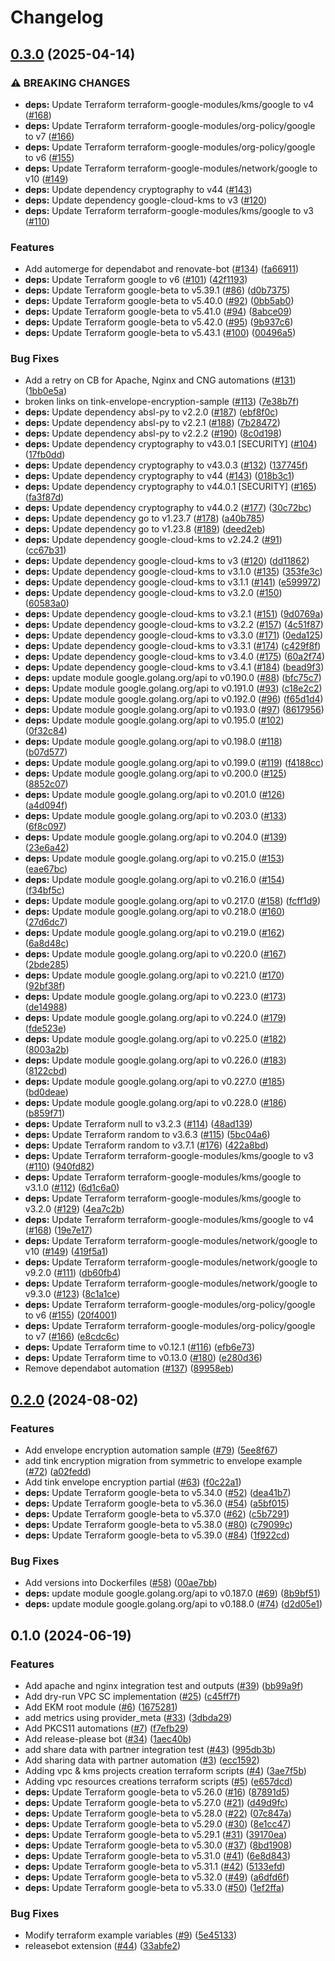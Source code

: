 # Changelog

## [0.3.0](https://github.com/GoogleCloudPlatform/kms-solutions/compare/v0.2.0...v0.3.0) (2025-04-14)


### ⚠ BREAKING CHANGES

* **deps:** Update Terraform terraform-google-modules/kms/google to v4 ([#168](https://github.com/GoogleCloudPlatform/kms-solutions/issues/168))
* **deps:** Update Terraform terraform-google-modules/org-policy/google to v7 ([#166](https://github.com/GoogleCloudPlatform/kms-solutions/issues/166))
* **deps:** Update Terraform terraform-google-modules/org-policy/google to v6 ([#155](https://github.com/GoogleCloudPlatform/kms-solutions/issues/155))
* **deps:** Update Terraform terraform-google-modules/network/google to v10 ([#149](https://github.com/GoogleCloudPlatform/kms-solutions/issues/149))
* **deps:** Update dependency cryptography to v44 ([#143](https://github.com/GoogleCloudPlatform/kms-solutions/issues/143))
* **deps:** Update dependency google-cloud-kms to v3 ([#120](https://github.com/GoogleCloudPlatform/kms-solutions/issues/120))
* **deps:** Update Terraform terraform-google-modules/kms/google to v3 ([#110](https://github.com/GoogleCloudPlatform/kms-solutions/issues/110))

### Features

* Add automerge for dependabot and renovate-bot ([#134](https://github.com/GoogleCloudPlatform/kms-solutions/issues/134)) ([fa66911](https://github.com/GoogleCloudPlatform/kms-solutions/commit/fa66911925072f037382120ab998951ba6fd3714))
* **deps:** Update Terraform google to v6 ([#101](https://github.com/GoogleCloudPlatform/kms-solutions/issues/101)) ([42f1193](https://github.com/GoogleCloudPlatform/kms-solutions/commit/42f11930082624ea99cccb9dacbeb2483bf1f274))
* **deps:** Update Terraform google-beta to v5.39.1 ([#86](https://github.com/GoogleCloudPlatform/kms-solutions/issues/86)) ([d0b7375](https://github.com/GoogleCloudPlatform/kms-solutions/commit/d0b7375616215b39ec379cdefd3551b0cbfbf344))
* **deps:** Update Terraform google-beta to v5.40.0 ([#92](https://github.com/GoogleCloudPlatform/kms-solutions/issues/92)) ([0bb5ab0](https://github.com/GoogleCloudPlatform/kms-solutions/commit/0bb5ab08f0b99908b248d6f4ea285c2ef0abf37d))
* **deps:** Update Terraform google-beta to v5.41.0 ([#94](https://github.com/GoogleCloudPlatform/kms-solutions/issues/94)) ([8abce09](https://github.com/GoogleCloudPlatform/kms-solutions/commit/8abce09016fbd1af6b7f2296e371f7736b36838b))
* **deps:** Update Terraform google-beta to v5.42.0 ([#95](https://github.com/GoogleCloudPlatform/kms-solutions/issues/95)) ([9b937c6](https://github.com/GoogleCloudPlatform/kms-solutions/commit/9b937c662921a67e341a6d6a8e4bfa0894cea668))
* **deps:** Update Terraform google-beta to v5.43.1 ([#100](https://github.com/GoogleCloudPlatform/kms-solutions/issues/100)) ([00496a5](https://github.com/GoogleCloudPlatform/kms-solutions/commit/00496a56f082b303f02c37c81ece3aaf0576bdc1))


### Bug Fixes

* Add a retry on CB for Apache, Nginx and CNG automations ([#131](https://github.com/GoogleCloudPlatform/kms-solutions/issues/131)) ([1bb0e5a](https://github.com/GoogleCloudPlatform/kms-solutions/commit/1bb0e5a014d0d4d4462eeea029d02de917084f4a))
* broken links on tink-envelope-encryption-sample ([#113](https://github.com/GoogleCloudPlatform/kms-solutions/issues/113)) ([7e38b7f](https://github.com/GoogleCloudPlatform/kms-solutions/commit/7e38b7f0957369e6b334023a21576ed8d1eced2d))
* **deps:** Update dependency absl-py to v2.2.0 ([#187](https://github.com/GoogleCloudPlatform/kms-solutions/issues/187)) ([ebf8f0c](https://github.com/GoogleCloudPlatform/kms-solutions/commit/ebf8f0c9e3ab7a45821c55a52557d264c108a88b))
* **deps:** Update dependency absl-py to v2.2.1 ([#188](https://github.com/GoogleCloudPlatform/kms-solutions/issues/188)) ([7b28472](https://github.com/GoogleCloudPlatform/kms-solutions/commit/7b2847274b4863b2c7ce3ab2739b714876cf7318))
* **deps:** Update dependency absl-py to v2.2.2 ([#190](https://github.com/GoogleCloudPlatform/kms-solutions/issues/190)) ([8c0d198](https://github.com/GoogleCloudPlatform/kms-solutions/commit/8c0d19882f48a73f3bccec46c731f5e138d6db87))
* **deps:** Update dependency cryptography to v43.0.1 [SECURITY] ([#104](https://github.com/GoogleCloudPlatform/kms-solutions/issues/104)) ([17fb0dd](https://github.com/GoogleCloudPlatform/kms-solutions/commit/17fb0dd473fca42b38a84bbefd7422485b589b95))
* **deps:** Update dependency cryptography to v43.0.3 ([#132](https://github.com/GoogleCloudPlatform/kms-solutions/issues/132)) ([137745f](https://github.com/GoogleCloudPlatform/kms-solutions/commit/137745fcdf078692c89f936792bf7ed5ebc80850))
* **deps:** Update dependency cryptography to v44 ([#143](https://github.com/GoogleCloudPlatform/kms-solutions/issues/143)) ([018b3c1](https://github.com/GoogleCloudPlatform/kms-solutions/commit/018b3c1339ab4dded399a92bd0a7e912f513a0e4))
* **deps:** Update dependency cryptography to v44.0.1 [SECURITY] ([#165](https://github.com/GoogleCloudPlatform/kms-solutions/issues/165)) ([fa3f87d](https://github.com/GoogleCloudPlatform/kms-solutions/commit/fa3f87d4f240849751ce5baf2004d01f127727f4))
* **deps:** Update dependency cryptography to v44.0.2 ([#177](https://github.com/GoogleCloudPlatform/kms-solutions/issues/177)) ([30c72bc](https://github.com/GoogleCloudPlatform/kms-solutions/commit/30c72bc8124c79b9f87f6782e19a5e4bf57888fd))
* **deps:** Update dependency go to v1.23.7 ([#178](https://github.com/GoogleCloudPlatform/kms-solutions/issues/178)) ([a40b785](https://github.com/GoogleCloudPlatform/kms-solutions/commit/a40b785fdb10399713638bad46b45cf681ea6f43))
* **deps:** Update dependency go to v1.23.8 ([#189](https://github.com/GoogleCloudPlatform/kms-solutions/issues/189)) ([deed2eb](https://github.com/GoogleCloudPlatform/kms-solutions/commit/deed2eb2f630bb4af45d62f07552e7ba76a26d2a))
* **deps:** Update dependency google-cloud-kms to v2.24.2 ([#91](https://github.com/GoogleCloudPlatform/kms-solutions/issues/91)) ([cc67b31](https://github.com/GoogleCloudPlatform/kms-solutions/commit/cc67b317ce9d409aef6ebc175d1c227b6143e8fb))
* **deps:** Update dependency google-cloud-kms to v3 ([#120](https://github.com/GoogleCloudPlatform/kms-solutions/issues/120)) ([dd11862](https://github.com/GoogleCloudPlatform/kms-solutions/commit/dd11862c12d9c6fb8cb8bf824767cfa16cbe4fe2))
* **deps:** Update dependency google-cloud-kms to v3.1.0 ([#135](https://github.com/GoogleCloudPlatform/kms-solutions/issues/135)) ([353fe3c](https://github.com/GoogleCloudPlatform/kms-solutions/commit/353fe3ca1cefa5944548a04f6706e509ec3e323f))
* **deps:** Update dependency google-cloud-kms to v3.1.1 ([#141](https://github.com/GoogleCloudPlatform/kms-solutions/issues/141)) ([e599972](https://github.com/GoogleCloudPlatform/kms-solutions/commit/e599972e56a96d81ab544b6bbd0ac806e227a80e))
* **deps:** Update dependency google-cloud-kms to v3.2.0 ([#150](https://github.com/GoogleCloudPlatform/kms-solutions/issues/150)) ([60583a0](https://github.com/GoogleCloudPlatform/kms-solutions/commit/60583a033614ed93dd4dc56e5ef0bbf3856b9da7))
* **deps:** Update dependency google-cloud-kms to v3.2.1 ([#151](https://github.com/GoogleCloudPlatform/kms-solutions/issues/151)) ([9d0769a](https://github.com/GoogleCloudPlatform/kms-solutions/commit/9d0769abc105e32283279983679ee65c3f5da29c))
* **deps:** Update dependency google-cloud-kms to v3.2.2 ([#157](https://github.com/GoogleCloudPlatform/kms-solutions/issues/157)) ([4c51f87](https://github.com/GoogleCloudPlatform/kms-solutions/commit/4c51f8781f4ab84619f0f79bbc9a79a00d5adb59))
* **deps:** Update dependency google-cloud-kms to v3.3.0 ([#171](https://github.com/GoogleCloudPlatform/kms-solutions/issues/171)) ([0eda125](https://github.com/GoogleCloudPlatform/kms-solutions/commit/0eda125579b569065ec1cb28397ff868368aff9d))
* **deps:** Update dependency google-cloud-kms to v3.3.1 ([#174](https://github.com/GoogleCloudPlatform/kms-solutions/issues/174)) ([c429f8f](https://github.com/GoogleCloudPlatform/kms-solutions/commit/c429f8fb4faf100010e36c2b01c85f2f9521f441))
* **deps:** Update dependency google-cloud-kms to v3.4.0 ([#175](https://github.com/GoogleCloudPlatform/kms-solutions/issues/175)) ([60a2f74](https://github.com/GoogleCloudPlatform/kms-solutions/commit/60a2f743a879e553194d7c04a8869e7037e6d3ec))
* **deps:** Update dependency google-cloud-kms to v3.4.1 ([#184](https://github.com/GoogleCloudPlatform/kms-solutions/issues/184)) ([bead9f3](https://github.com/GoogleCloudPlatform/kms-solutions/commit/bead9f3dd62ac7d4495b4c68bce1bce7c6bb7200))
* **deps:** update module google.golang.org/api to v0.190.0 ([#88](https://github.com/GoogleCloudPlatform/kms-solutions/issues/88)) ([bfc75c7](https://github.com/GoogleCloudPlatform/kms-solutions/commit/bfc75c7857e09bac5d52a290e754dc9d1d52e8ec))
* **deps:** Update module google.golang.org/api to v0.191.0 ([#93](https://github.com/GoogleCloudPlatform/kms-solutions/issues/93)) ([c18e2c2](https://github.com/GoogleCloudPlatform/kms-solutions/commit/c18e2c2c15e997303ad83877bf354d2da21d4ab9))
* **deps:** Update module google.golang.org/api to v0.192.0 ([#96](https://github.com/GoogleCloudPlatform/kms-solutions/issues/96)) ([f65d1d4](https://github.com/GoogleCloudPlatform/kms-solutions/commit/f65d1d4320858783006c00562abf42aa7bd94229))
* **deps:** Update module google.golang.org/api to v0.193.0 ([#97](https://github.com/GoogleCloudPlatform/kms-solutions/issues/97)) ([8617956](https://github.com/GoogleCloudPlatform/kms-solutions/commit/861795624e2974352d3f893c6193bd6fa3172575))
* **deps:** Update module google.golang.org/api to v0.195.0 ([#102](https://github.com/GoogleCloudPlatform/kms-solutions/issues/102)) ([0f32c84](https://github.com/GoogleCloudPlatform/kms-solutions/commit/0f32c8412ab1e4da50094d7f62b9590f1ec942d8))
* **deps:** Update module google.golang.org/api to v0.198.0 ([#118](https://github.com/GoogleCloudPlatform/kms-solutions/issues/118)) ([b07d577](https://github.com/GoogleCloudPlatform/kms-solutions/commit/b07d577e495b72151a66dbf597683198b3788cfa))
* **deps:** Update module google.golang.org/api to v0.199.0 ([#119](https://github.com/GoogleCloudPlatform/kms-solutions/issues/119)) ([f4188cc](https://github.com/GoogleCloudPlatform/kms-solutions/commit/f4188cc909a432c56e4693d216f4349aa4c27cf8))
* **deps:** Update module google.golang.org/api to v0.200.0 ([#125](https://github.com/GoogleCloudPlatform/kms-solutions/issues/125)) ([8852c07](https://github.com/GoogleCloudPlatform/kms-solutions/commit/8852c078f47419bd772c094d0eaf192ff8894387))
* **deps:** Update module google.golang.org/api to v0.201.0 ([#126](https://github.com/GoogleCloudPlatform/kms-solutions/issues/126)) ([a4d094f](https://github.com/GoogleCloudPlatform/kms-solutions/commit/a4d094f5432d32a2d93d956a42d07bca6447c47d))
* **deps:** Update module google.golang.org/api to v0.203.0 ([#133](https://github.com/GoogleCloudPlatform/kms-solutions/issues/133)) ([6f8c097](https://github.com/GoogleCloudPlatform/kms-solutions/commit/6f8c097f7526a75a80483553b0bd7c3e456b2298))
* **deps:** Update module google.golang.org/api to v0.204.0 ([#139](https://github.com/GoogleCloudPlatform/kms-solutions/issues/139)) ([23e6a42](https://github.com/GoogleCloudPlatform/kms-solutions/commit/23e6a42f467442156dc66db3381f5d1e55d37b1b))
* **deps:** Update module google.golang.org/api to v0.215.0 ([#153](https://github.com/GoogleCloudPlatform/kms-solutions/issues/153)) ([eae67bc](https://github.com/GoogleCloudPlatform/kms-solutions/commit/eae67bc45fc2e738a68ddeb88aca428fcab72474))
* **deps:** Update module google.golang.org/api to v0.216.0 ([#154](https://github.com/GoogleCloudPlatform/kms-solutions/issues/154)) ([f34bf5c](https://github.com/GoogleCloudPlatform/kms-solutions/commit/f34bf5cd8870b5796165be0f3dfeb3113a1ad023))
* **deps:** Update module google.golang.org/api to v0.217.0 ([#158](https://github.com/GoogleCloudPlatform/kms-solutions/issues/158)) ([fcff1d9](https://github.com/GoogleCloudPlatform/kms-solutions/commit/fcff1d9f1237352b3a0f3e11004d1af91d4c06c5))
* **deps:** Update module google.golang.org/api to v0.218.0 ([#160](https://github.com/GoogleCloudPlatform/kms-solutions/issues/160)) ([27d6dc7](https://github.com/GoogleCloudPlatform/kms-solutions/commit/27d6dc7823dad55bdb66c43bde040d9d157247d2))
* **deps:** Update module google.golang.org/api to v0.219.0 ([#162](https://github.com/GoogleCloudPlatform/kms-solutions/issues/162)) ([6a8d48c](https://github.com/GoogleCloudPlatform/kms-solutions/commit/6a8d48ce70b7736aa7ec2154a15ce006b8ff3c12))
* **deps:** Update module google.golang.org/api to v0.220.0 ([#167](https://github.com/GoogleCloudPlatform/kms-solutions/issues/167)) ([2bde285](https://github.com/GoogleCloudPlatform/kms-solutions/commit/2bde28557ab6018d9ef8815caeba6c830db2f730))
* **deps:** Update module google.golang.org/api to v0.221.0 ([#170](https://github.com/GoogleCloudPlatform/kms-solutions/issues/170)) ([92bf38f](https://github.com/GoogleCloudPlatform/kms-solutions/commit/92bf38f115b1fa4da3e540a96802bea4465fde4b))
* **deps:** Update module google.golang.org/api to v0.223.0 ([#173](https://github.com/GoogleCloudPlatform/kms-solutions/issues/173)) ([de14988](https://github.com/GoogleCloudPlatform/kms-solutions/commit/de149886aea44b607b9fb35c5ece70cdbe2bfe28))
* **deps:** Update module google.golang.org/api to v0.224.0 ([#179](https://github.com/GoogleCloudPlatform/kms-solutions/issues/179)) ([fde523e](https://github.com/GoogleCloudPlatform/kms-solutions/commit/fde523e030a433e7c71a441cb57d6f9ab03d66f8))
* **deps:** Update module google.golang.org/api to v0.225.0 ([#182](https://github.com/GoogleCloudPlatform/kms-solutions/issues/182)) ([8003a2b](https://github.com/GoogleCloudPlatform/kms-solutions/commit/8003a2b08b30954d0d6ca9a207de5a871499c4ee))
* **deps:** Update module google.golang.org/api to v0.226.0 ([#183](https://github.com/GoogleCloudPlatform/kms-solutions/issues/183)) ([8122cbd](https://github.com/GoogleCloudPlatform/kms-solutions/commit/8122cbde8e2d68b3189cb213a8424a352ed817ed))
* **deps:** Update module google.golang.org/api to v0.227.0 ([#185](https://github.com/GoogleCloudPlatform/kms-solutions/issues/185)) ([bd0deae](https://github.com/GoogleCloudPlatform/kms-solutions/commit/bd0deae2d1e0bc7074856e373805a4897381903c))
* **deps:** Update module google.golang.org/api to v0.228.0 ([#186](https://github.com/GoogleCloudPlatform/kms-solutions/issues/186)) ([b859f71](https://github.com/GoogleCloudPlatform/kms-solutions/commit/b859f71dad07afcb3c86a0a230d8357cc93e1a4f))
* **deps:** Update Terraform null to v3.2.3 ([#114](https://github.com/GoogleCloudPlatform/kms-solutions/issues/114)) ([48ad139](https://github.com/GoogleCloudPlatform/kms-solutions/commit/48ad139bd89c05e42d117d47992a5d09006c02ae))
* **deps:** Update Terraform random to v3.6.3 ([#115](https://github.com/GoogleCloudPlatform/kms-solutions/issues/115)) ([5bc04a6](https://github.com/GoogleCloudPlatform/kms-solutions/commit/5bc04a6bb09480afb088ab0fc12e39733eb207d3))
* **deps:** Update Terraform random to v3.7.1 ([#176](https://github.com/GoogleCloudPlatform/kms-solutions/issues/176)) ([422a8bd](https://github.com/GoogleCloudPlatform/kms-solutions/commit/422a8bd58346edc1e20838701a8c67a361743afb))
* **deps:** Update Terraform terraform-google-modules/kms/google to v3 ([#110](https://github.com/GoogleCloudPlatform/kms-solutions/issues/110)) ([940fd82](https://github.com/GoogleCloudPlatform/kms-solutions/commit/940fd8281830b180cbb12d82f1873f1bdf35d67c))
* **deps:** Update Terraform terraform-google-modules/kms/google to v3.1.0 ([#112](https://github.com/GoogleCloudPlatform/kms-solutions/issues/112)) ([6d1c6a0](https://github.com/GoogleCloudPlatform/kms-solutions/commit/6d1c6a0f844b98d383a0e203bdcc442f8b821ea2))
* **deps:** Update Terraform terraform-google-modules/kms/google to v3.2.0 ([#129](https://github.com/GoogleCloudPlatform/kms-solutions/issues/129)) ([4ea7c2b](https://github.com/GoogleCloudPlatform/kms-solutions/commit/4ea7c2b9755763fb5740a8d41f35875027008d10))
* **deps:** Update Terraform terraform-google-modules/kms/google to v4 ([#168](https://github.com/GoogleCloudPlatform/kms-solutions/issues/168)) ([19e7e17](https://github.com/GoogleCloudPlatform/kms-solutions/commit/19e7e17f6419011d056cfef3017673ea150d863a))
* **deps:** Update Terraform terraform-google-modules/network/google to v10 ([#149](https://github.com/GoogleCloudPlatform/kms-solutions/issues/149)) ([419f5a1](https://github.com/GoogleCloudPlatform/kms-solutions/commit/419f5a1b503000f27eadab926177651fc498890d))
* **deps:** Update Terraform terraform-google-modules/network/google to v9.2.0 ([#111](https://github.com/GoogleCloudPlatform/kms-solutions/issues/111)) ([db60fb4](https://github.com/GoogleCloudPlatform/kms-solutions/commit/db60fb4471eff50cc64e0be5a39b7e4f3086e9ae))
* **deps:** Update Terraform terraform-google-modules/network/google to v9.3.0 ([#123](https://github.com/GoogleCloudPlatform/kms-solutions/issues/123)) ([8c1a1ce](https://github.com/GoogleCloudPlatform/kms-solutions/commit/8c1a1cee74085c5a7c9519df502707222ad729f5))
* **deps:** Update Terraform terraform-google-modules/org-policy/google to v6 ([#155](https://github.com/GoogleCloudPlatform/kms-solutions/issues/155)) ([20f4001](https://github.com/GoogleCloudPlatform/kms-solutions/commit/20f4001e1f3761315ba038f76a65c825e5f50b4d))
* **deps:** Update Terraform terraform-google-modules/org-policy/google to v7 ([#166](https://github.com/GoogleCloudPlatform/kms-solutions/issues/166)) ([e8cdc6c](https://github.com/GoogleCloudPlatform/kms-solutions/commit/e8cdc6cfe7a8576b4a3f33f6cba1265a0667eea3))
* **deps:** Update Terraform time to v0.12.1 ([#116](https://github.com/GoogleCloudPlatform/kms-solutions/issues/116)) ([efb6e73](https://github.com/GoogleCloudPlatform/kms-solutions/commit/efb6e733697d28f3d07d1da93c3544f6360c6323))
* **deps:** Update Terraform time to v0.13.0 ([#180](https://github.com/GoogleCloudPlatform/kms-solutions/issues/180)) ([e280d36](https://github.com/GoogleCloudPlatform/kms-solutions/commit/e280d364b80c59ba17810d7b9411ebed43f5fe93))
* Remove dependabot automation ([#137](https://github.com/GoogleCloudPlatform/kms-solutions/issues/137)) ([89958eb](https://github.com/GoogleCloudPlatform/kms-solutions/commit/89958eb64a8b09d8f1c8a3596b1a2382dd9c9552))

## [0.2.0](https://github.com/GoogleCloudPlatform/kms-solutions/compare/v0.1.0...v0.2.0) (2024-08-02)


### Features

* Add envelope encryption automation sample ([#79](https://github.com/GoogleCloudPlatform/kms-solutions/issues/79)) ([5ee8f67](https://github.com/GoogleCloudPlatform/kms-solutions/commit/5ee8f676650f0699872a121b2ffd67c0caee465e))
* add tink encryption migration from symmetric to envelope example ([#72](https://github.com/GoogleCloudPlatform/kms-solutions/issues/72)) ([a02fedd](https://github.com/GoogleCloudPlatform/kms-solutions/commit/a02fedd47a0297ca81922cd0aafd1f8ab34a43f2))
* Add tink envelope encryption partial ([#63](https://github.com/GoogleCloudPlatform/kms-solutions/issues/63)) ([f0c22a1](https://github.com/GoogleCloudPlatform/kms-solutions/commit/f0c22a11ad4bb1233f04d4c37d84d7cc3d586adc))
* **deps:** Update Terraform google-beta to v5.34.0 ([#52](https://github.com/GoogleCloudPlatform/kms-solutions/issues/52)) ([dea41b7](https://github.com/GoogleCloudPlatform/kms-solutions/commit/dea41b7b4641aa8ad3cebfa13efaab9efc11867d))
* **deps:** Update Terraform google-beta to v5.36.0 ([#54](https://github.com/GoogleCloudPlatform/kms-solutions/issues/54)) ([a5bf015](https://github.com/GoogleCloudPlatform/kms-solutions/commit/a5bf0159db4e0d0754384df969f93be6a9e2fa38))
* **deps:** Update Terraform google-beta to v5.37.0 ([#62](https://github.com/GoogleCloudPlatform/kms-solutions/issues/62)) ([c5b7291](https://github.com/GoogleCloudPlatform/kms-solutions/commit/c5b7291f75c70fb5c5a527e00c2226dc5c330d58))
* **deps:** Update Terraform google-beta to v5.38.0 ([#80](https://github.com/GoogleCloudPlatform/kms-solutions/issues/80)) ([c79099c](https://github.com/GoogleCloudPlatform/kms-solutions/commit/c79099c938f13bb2cdda58d7c2e6a1c903e94092))
* **deps:** Update Terraform google-beta to v5.39.0 ([#84](https://github.com/GoogleCloudPlatform/kms-solutions/issues/84)) ([1f922cd](https://github.com/GoogleCloudPlatform/kms-solutions/commit/1f922cd7fcef5f3a94609432cd06faed6013a6e2))


### Bug Fixes

* Add versions into Dockerfiles ([#58](https://github.com/GoogleCloudPlatform/kms-solutions/issues/58)) ([00ae7bb](https://github.com/GoogleCloudPlatform/kms-solutions/commit/00ae7bbf2ec9437c602e3c0cde612bcc0d07974f))
* **deps:** update module google.golang.org/api to v0.187.0 ([#69](https://github.com/GoogleCloudPlatform/kms-solutions/issues/69)) ([8b9bf51](https://github.com/GoogleCloudPlatform/kms-solutions/commit/8b9bf517046caedce5ccd4f151c1a07e9eaf35b6))
* **deps:** update module google.golang.org/api to v0.188.0 ([#74](https://github.com/GoogleCloudPlatform/kms-solutions/issues/74)) ([d2d05e1](https://github.com/GoogleCloudPlatform/kms-solutions/commit/d2d05e1f8e4ece0b549afa5a835b66009fdad01f))

## 0.1.0 (2024-06-19)


### Features

* Add apache and nginx integration test and outputs ([#39](https://github.com/GoogleCloudPlatform/kms-solutions/issues/39)) ([bb99a9f](https://github.com/GoogleCloudPlatform/kms-solutions/commit/bb99a9f813786cd08e621f9441f52fdbc728a42f))
* Add dry-run VPC SC implementation ([#25](https://github.com/GoogleCloudPlatform/kms-solutions/issues/25)) ([c45ff7f](https://github.com/GoogleCloudPlatform/kms-solutions/commit/c45ff7fa16ff6877e2d77eb1cf71de1c8b4fbc6b))
* Add EKM root module ([#6](https://github.com/GoogleCloudPlatform/kms-solutions/issues/6)) ([1675281](https://github.com/GoogleCloudPlatform/kms-solutions/commit/16752814d3c24d03f60d52d8c437bc3422d05ef2))
* add metrics using provider_meta ([#33](https://github.com/GoogleCloudPlatform/kms-solutions/issues/33)) ([3dbda29](https://github.com/GoogleCloudPlatform/kms-solutions/commit/3dbda2942d8aadfff827f92ef3b7f7d6aed24a41))
* Add PKCS11 automations ([#7](https://github.com/GoogleCloudPlatform/kms-solutions/issues/7)) ([f7efb29](https://github.com/GoogleCloudPlatform/kms-solutions/commit/f7efb292fe03fee25f2925c780f48d32e8ee4ae4))
* Add release-please bot ([#34](https://github.com/GoogleCloudPlatform/kms-solutions/issues/34)) ([1aec40b](https://github.com/GoogleCloudPlatform/kms-solutions/commit/1aec40b36054c8c605d5fd986b7111e30cab9ad4))
* add share data with partner integration test ([#43](https://github.com/GoogleCloudPlatform/kms-solutions/issues/43)) ([995db3b](https://github.com/GoogleCloudPlatform/kms-solutions/commit/995db3b6873f0365415cd30b3c45b217315b2fde))
* Add sharing data with partner automation ([#3](https://github.com/GoogleCloudPlatform/kms-solutions/issues/3)) ([ecc1592](https://github.com/GoogleCloudPlatform/kms-solutions/commit/ecc15923e075090aa1d0855da0df2dfddd36cfce))
* Adding vpc & kms projects creation terraform scripts ([#4](https://github.com/GoogleCloudPlatform/kms-solutions/issues/4)) ([3ae7f5b](https://github.com/GoogleCloudPlatform/kms-solutions/commit/3ae7f5b7bfcbc9ee2c064b47524e123e63a4e4e6))
* Adding vpc resources creations terraform scripts ([#5](https://github.com/GoogleCloudPlatform/kms-solutions/issues/5)) ([e657dcd](https://github.com/GoogleCloudPlatform/kms-solutions/commit/e657dcd6169d8b6ad351ff09d1f12d83b4e8a43c))
* **deps:** Update Terraform google-beta to v5.26.0 ([#16](https://github.com/GoogleCloudPlatform/kms-solutions/issues/16)) ([87891d5](https://github.com/GoogleCloudPlatform/kms-solutions/commit/87891d5a2cc439ba98e8b385b24f0672604b0a39))
* **deps:** Update Terraform google-beta to v5.27.0 ([#21](https://github.com/GoogleCloudPlatform/kms-solutions/issues/21)) ([d49d9fc](https://github.com/GoogleCloudPlatform/kms-solutions/commit/d49d9fcbff8c78c82d793753f7445132dc01c7d4))
* **deps:** Update Terraform google-beta to v5.28.0 ([#22](https://github.com/GoogleCloudPlatform/kms-solutions/issues/22)) ([07c847a](https://github.com/GoogleCloudPlatform/kms-solutions/commit/07c847a36c3351cd6f05c941a3ee6e14a86a9ca8))
* **deps:** Update Terraform google-beta to v5.29.0 ([#30](https://github.com/GoogleCloudPlatform/kms-solutions/issues/30)) ([8e1cc47](https://github.com/GoogleCloudPlatform/kms-solutions/commit/8e1cc4746e9b47b4d4fb16402952e2b8d9e9743b))
* **deps:** Update Terraform google-beta to v5.29.1 ([#31](https://github.com/GoogleCloudPlatform/kms-solutions/issues/31)) ([39170ea](https://github.com/GoogleCloudPlatform/kms-solutions/commit/39170ea4cae1344153c5f5a7b9a6e93ad5574efa))
* **deps:** Update Terraform google-beta to v5.30.0 ([#37](https://github.com/GoogleCloudPlatform/kms-solutions/issues/37)) ([8bd1908](https://github.com/GoogleCloudPlatform/kms-solutions/commit/8bd19087a1f3f645d578123710763a7386306cc8))
* **deps:** Update Terraform google-beta to v5.31.0 ([#41](https://github.com/GoogleCloudPlatform/kms-solutions/issues/41)) ([6e8d843](https://github.com/GoogleCloudPlatform/kms-solutions/commit/6e8d843fb0e73fe4d3ae8a338b1b375c8dba1add))
* **deps:** Update Terraform google-beta to v5.31.1 ([#42](https://github.com/GoogleCloudPlatform/kms-solutions/issues/42)) ([5133efd](https://github.com/GoogleCloudPlatform/kms-solutions/commit/5133efdd20ef3ff3aa6a2b2eac642babf0e2d2ef))
* **deps:** Update Terraform google-beta to v5.32.0 ([#49](https://github.com/GoogleCloudPlatform/kms-solutions/issues/49)) ([a6dfd6f](https://github.com/GoogleCloudPlatform/kms-solutions/commit/a6dfd6f31b86a145dd168c539120a4987fcc6ee3))
* **deps:** Update Terraform google-beta to v5.33.0 ([#50](https://github.com/GoogleCloudPlatform/kms-solutions/issues/50)) ([1ef2ffa](https://github.com/GoogleCloudPlatform/kms-solutions/commit/1ef2ffa15a1928253d1e3ef78ec4f93e6b237fa9))


### Bug Fixes

* Modify terraform example variables ([#9](https://github.com/GoogleCloudPlatform/kms-solutions/issues/9)) ([5e45133](https://github.com/GoogleCloudPlatform/kms-solutions/commit/5e45133e9e8a5f513cd6b99d49edbbd16c2bae6a))
* releasebot extension ([#44](https://github.com/GoogleCloudPlatform/kms-solutions/issues/44)) ([33abfe2](https://github.com/GoogleCloudPlatform/kms-solutions/commit/33abfe2e47a9ffd5ac323b21c793f132a306eb3e))
